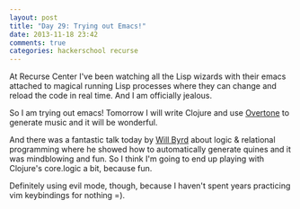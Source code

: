 ```yaml
---
layout: post
title: "Day 29: Trying out Emacs!"
date: 2013-11-18 23:42
comments: true
categories: hackerschool recurse
---
```


At Recurse Center I've been watching all the Lisp wizards with their
emacs attached to magical running Lisp processes where they can change
and reload the code in real time. And I am officially jealous.

So I am trying out emacs! Tomorrow I will write Clojure and
use [Overtone](http://overtone.github.io/) to generate music and it
will be wonderful.

And there was a fantastic talk today by [Will Byrd](http://webyrd.net/)
about logic & relational programming where he showed how to
automatically generate quines and it was mindblowing and fun. So I
think I'm going to end up playing with Clojure's core.logic a bit,
because fun.

Definitely using evil mode, though, because I haven't spent years
practicing vim keybindings for nothing =).